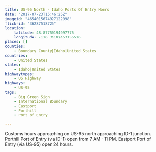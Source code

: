 ```yaml
---
title: US-95 North - Idaho Ports Of Entry Hours
date: "2017-07-23T15:46:25Z"
imageid: "4654015674927122998"
flickrid: "36287518726"
location:
    latitude: 48.87750194997775
    longitude: -116.34182453155516
places: []
counties:
    - Boundary County|Idaho|United States
countries:
    - United States
states:
    - Idaho|United States
highwaytypes:
    - US Highway
highways:
    - US-95
tags:
    - Big Green Sign
    - International Boundary
    - Eastport
    - Porthill
    - Port of Entry

---
```

Customs hours approaching on US-95 north approaching ID-1 junction.  Porthill Port of Entry (via ID-1) open from 7 AM - 11 PM.  Eastport Port of Entry (via US-95) open 24 hours.